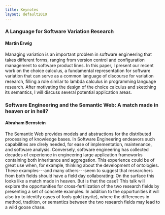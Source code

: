 ```yaml
---
title: Keynotes
layout: default2010
---
```

### A Language for Software Variation Research

#### Martin Erwig

Managing variation is an important problem in software engineering that takes different forms, ranging from version control and conﬁguration management to software product lines. In this paper, I present our recent work on the choice calculus, a fundamental representation for software variation that can serve as a common language of discourse for variation research, ﬁlling a role similar to lambda calculus in programming language research. After motivating the design of the choice calculus and sketching its semantics, I will discuss several potential application areas.

### Software Engineering and the Semantic Web: A match made in heaven or in hell?
#### Abraham Bernstein

The Semantic Web provides models and abstractions for the distributed processing of knowledge bases. In Software Engineering endeavors such capabilities are direly needed, for ease of implementation, maintenance, and software analysis. Conversely, software engineering has collected decades of experience in engineering large application frameworks containing both inheritance and aggregation. This experience could be of great use when, for example, thinking about the development of ontologies. These examples---and many others---seem to suggest that researchers from both fields should have a field day collaborating: On the surface this looks like a match made in heaven. But is that the case? This talk will explore the opportunities for cross-fertilization of the two research fields by presenting a set of concrete examples. In addition to the opportunities it will also try to identify cases of fools gold (pyrite), where the differences in method, tradition, or semantics between the two research fields may lead to a wild goose chase.
